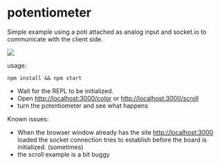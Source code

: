 potentiometer
=============

Simple example using a poti attached as analog input and socket.io to communicate with the client side.  

![](fritzing/button_pullup.png)  

usage:  

    npm install && npm start  

- Wait for the REPL to be initialized.
- Open [http://localhost:3000/color](http://localhost:3000/color) or [http://localhost:3000/scroll](http://localhost:3000/scroll)
- turn the potentiometer and see what happens  
  

Known issues:  

- When the browser window already has the site [http://localhost:3000](http://localhost:3000) loaded the socket connection tries to establish before the board is initialized. (sometimes)  
- the scroll example is a bit buggy 